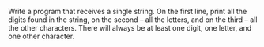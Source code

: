 Write a program that receives a single string. On the first line, print all the digits found in the string, on the second – all the letters, and on the third – all the other characters. There will always be at least one digit, one letter, and one other character.